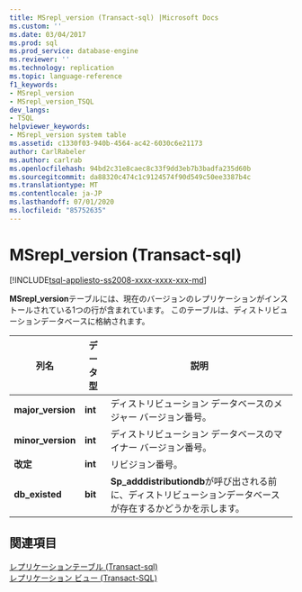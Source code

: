 ```yaml
---
title: MSrepl_version (Transact-sql) |Microsoft Docs
ms.custom: ''
ms.date: 03/04/2017
ms.prod: sql
ms.prod_service: database-engine
ms.reviewer: ''
ms.technology: replication
ms.topic: language-reference
f1_keywords:
- MSrepl_version
- MSrepl_version_TSQL
dev_langs:
- TSQL
helpviewer_keywords:
- MSrepl_version system table
ms.assetid: c1330f03-940b-4564-ac42-6030c6e21173
author: CarlRabeler
ms.author: carlrab
ms.openlocfilehash: 94bd2c31e8caec8c33f9dd3eb7b3badfa235d60b
ms.sourcegitcommit: da88320c474c1c9124574f90d549c50ee3387b4c
ms.translationtype: MT
ms.contentlocale: ja-JP
ms.lasthandoff: 07/01/2020
ms.locfileid: "85752635"
---
```

# <a name="msrepl_version-transact-sql"></a>MSrepl_version (Transact-sql)
[!INCLUDE[tsql-appliesto-ss2008-xxxx-xxxx-xxx-md](../../includes/applies-to-version/sqlserver.md)]

  **MSrepl_version**テーブルには、現在のバージョンのレプリケーションがインストールされている1つの行が含まれています。 このテーブルは、ディストリビューションデータベースに格納されます。  
  
|列名|データ型|説明|  
|-----------------|---------------|-----------------|  
|**major_version**|**int**|ディストリビューション データベースのメジャー バージョン番号。|  
|**minor_version**|**int**|ディストリビューション データベースのマイナー バージョン番号。|  
|**改定**|**int**|リビジョン番号。|  
|**db_existed**|**bit**|**Sp_adddistributiondb**が呼び出される前に、ディストリビューションデータベースが存在するかどうかを示します。|  
  
## <a name="see-also"></a>関連項目  
 [レプリケーションテーブル &#40;Transact-sql&#41;](../../relational-databases/system-tables/replication-tables-transact-sql.md)   
 [レプリケーション ビュー &#40;Transact-SQL&#41;](../../relational-databases/system-views/replication-views-transact-sql.md)  
  
  
